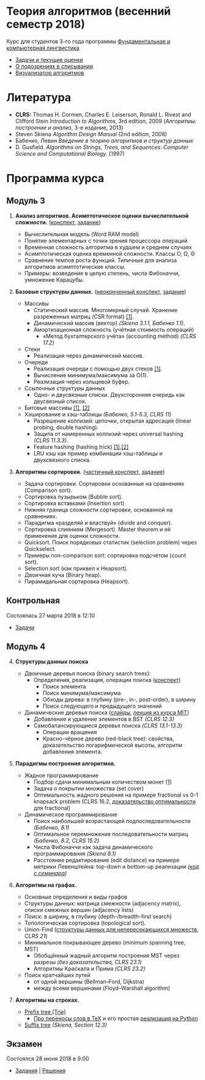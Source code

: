 # Теория алгоритмов (весенний семестр 2018)

Курс для студентов 3-го года программы [Фундаментальная и компьютерная лингвистика](https://www.hse.ru/ba/ling/)

* [Задачи и текущие оценки](https://docs.google.com/spreadsheets/d/1n9xO6Xiv2drsYa-CF_pgQq_zv3Sh6b2_wfEEEh6aPEs/edit?usp=sharing)
* [О подозрениях в списывании](meta/cheating.md)
* [Визуализатор алгоритмов](http://algo-visualizer.jasonpark.me)

# Литература

* **CLRS:** Thomas H. Cormen, Charles E. Leiserson, Ronald L. Rivest and Clifford Stein *Introduction to Algorithms*, 3rd edition, 2009
  (*Алгоритмы: построение и анализ*, 3-е издание, 2013)
* Steven Skiena *Algorithm Design Manual* (2nd edition, 2008)
* Бабенко, Левин *Введение в теорию алгоритмов и структур данных*
* D. Gusfield. *Algorithms on Strings, Trees, and Sequences: Computer Science and Computational Biology.* (1997)

# Программа курса

## Модуль 3

1. **Анализ алгоритмов. Асимптотическое оценки вычислительной сложности.** ([конспект](https://mkuznets.com/hse/2018-alg/01_complexity.pdf), [задание](problems/01))

    * Вычислительная модель (Word RAM model)
    * Понятие элементарных с точки зрения процессора операций
    * Временная сложность алгоритма в худшем и среднем случаях
    * Асимптотическая оценка временной сложности. Классы O, Ω, Θ
    * Сравнение темпов роста функций. Типичные для анализа алгоритмов асимптотические классы.
    * Примеры: возведение в целую степень, числа Фибоначчи, умножение Карацубы.

2. **Базовые структуры данных.** ([неоконченный конспект](https://mkuznets.com/hse/2018-alg/02_data_structures.pdf), [задание](problems/02))

    * Массивы
      * Статический массив. Многомерный случай. Хранение разреженных матриц (CSR format) [[1]](https://en.wikipedia.org/wiki/Sparse_matrix#Compressed_sparse_row_(CSR,_CRS_or_Yale_format)).
      * Динамический массив (вектор) *(Skiena 3.1.1, Бабенко 1.1)*.
      * Амортизационная сложность (учётная стоимость операций)
        * «Метод бухгалтерского учёта» (accounting method) *(CLRS 17.2)*
    * Стеки
        * Реализация через динамический массив.
    * Очереди
      * Реализация очереди с помощью двух стеков [[1]](https://stackoverflow.com/questions/69192/how-to-implement-a-queue-using-two-stacks).
      * Вычисление минимума/максимума за O(1).
      * Реализация через кольцевой буфер.
    * Ссылочные структуры данных
      * Одно- и двусвязные списки. Двухсторонняя очередь как двусвязный список.
    * Битовые массивы [[1]](https://en.wikipedia.org/wiki/Bit_array), [[2]](https://wiki.python.org/moin/BitArrays)
    * Хэширование и хэш-таблицы *(Бабенко, 5.1-5.3, CLRS 11)*
      * Разрешение коллизий: цепочки, открытая адресация (linear probing, double hashing).
      * Защита от намеренных коллизий через universal hashing *(CLRS 11.3.3)*.
      * Feature hashing (hashing trick) [[1]](https://en.wikipedia.org/wiki/Feature_hashing),[[2]](http://scikit-learn.org/stable/modules/feature_extraction.html#feature-hashing)
      * LRU кэш как пример комбинации хэш-таблицы и двухсвязного списка.

3. **Алгоритмы сортировки.** ([частичный конспект](http://nbviewer.jupyter.org/github/mkuznets/hse-ling-algorithms/blob/2017-spring/lecture_notes/03_sorting.ipynb), [задание](problems/03))

    * Задача сортировки. Сортировки основанные на сравнениях (Comparison sort).
    * Сортировка пузырьком (Bubble sort).
    * Сортировка вставками (Insertion sort)
    * Нижняя граница сложности сортировки, основанной на сравнениях.
    * Парадигма «разделяй и властвуй» (divide and conquer).
    * Сортировка слиянием (Mergesort). Master theorem и её применение для оценки сложности.
    * Quicksort. Поиск порядковых статистик (selection problem) через Quickselect.
    * Примеры non-comparison sort: сортировка подсчётом (count sort).
    * Selection sort (как приквел к Heapsort).
    * Двоичная куча (Binary heap).
    * Пирамидальная сортировка (Heapsort).

## Контрольная

Состоялась 27 марта 2018 в 12:10
* [Задачи](https://mkuznets.com/hse/2018-alg/midterm.pdf)

## Модуль 4

4. **Структуры данных поиска**

    * Двоичные деревья поиска (binary search trees):
      * Определения, реализация, операции поиска ([конспект](http://nbviewer.jupyter.org/github/mkuznets/hse-ling-algorithms/blob/2017-spring/lecture_notes/04_1_bst.ipynb))
        * Поиск элемента
        * Поиск минимума/максимума
        * Обходы дерева: в глубину (pre-, in-, post-order), в ширину
        * Поиск следующего и предыдущего значений
    * Динамические деревья поиска ([слайды](https://mkuznets.com/hse/2018-alg/bst.pdf), [лекция из курса MIT](https://www.youtube.com/watch?v=O3hI9FdxFOM))
      * Добавление и удаление элементов в BST *(CLRS 12.3)*
      * Самобалансирующиеся деревья поиска *(CLRS 13.1-13.3)*
        * Операции вращения
        * Красно-чёрное дерево (red-black tree): свойства, доказательство логарифмической высоты, алгоритм добавления элемента.

5. **Парадигмы построения алгоритмов.**

    * Жадное программирование
      * Подбор сдачи минимальным количеством монет [[1]](https://en.wikipedia.org/wiki/Change-making_problem#Greedy_method)
      * Задача о покрытии множества (set cover)
      * Оптимальность жадного решения на примере fractional vs 0-1 knapsack problem (CLRS 16.2, [доказательство оптимальности](http://www.cs.ust.hk/mjg_lib/Classes/COMP3711H_Fall14/lectures/Greedy_Knapsack_Slides.pdf) для fractional)
    * Динамическое программирование
      * Поиск наибольшей возрастающей подпоследовательности *(Бабенко, 8.1)*
      * Оптимальное перемножение последовательности матриц *(Бабенко, 8.2, CLRS 15.2)*
      * Числа Фибоначчи как задача динамического программирования *(Skiena 8.1)*
      * Расстояние редактирование (edit distance) на примере метрики Левенштейна: top-down и bottom-up реализации *([код с семинара](http://nbviewer.jupyter.org/github/mkuznets/hse-ling-algorithms/blob/master/lecture_notes/05_edit_distance.ipynb))*

6. **Алгоритмы на графах.**
    * Основные определения и виды графов
    * Структуры данных: матрица смежности (adjacency matrix), списки смежных вершин (adjacency lists)
    * Поиск: в ширину, в глубину (depth-/breadth-first search)
    * Топологическая сортировка (topological sort).
    * Union-Find ([структуры данных для непересекающихся множеств](https://en.wikipedia.org/wiki/Disjoint-set_data_structure), *CLRS 21*)
    * Минимальное покрывающее дерево (minimum spanning tree, MST)
      * Обобщённый жадный алгоритм построения MST через разрезы *(без доказательства, CLRS 23.1)*
      * Алгоритмы Краскала и Прима *(CLRS 23.2)*
    * Поиск кратчайших путей
      * от одной вершины (Bellman–Ford, Dijkstra)
      * между всеми вершинами (Floyd–Warshall algorithm)

7. **Алгоритмы на строках.**
    * [Prefix tree (Trie)](https://en.wikipedia.org/wiki/Trie)
      * [Про переносы слов в TeX](http://tex.stackexchange.com/a/262595) и его простая [реализация на Python](https://nedbatchelder.com/code/modules/hyphenate.py)
    * [Suffix tree](https://en.wikipedia.org/wiki/Suffix_tree) *(Skiena, Section 12.3)*

## Экзамен

Состоялся 28 июня 2018 в 9:00

* [Задания](https://mkuznets.com/hse/2018-alg/final_problems.pdf) | [Решения](https://mkuznets.com/hse/2018-alg/final_solutions.pdf)